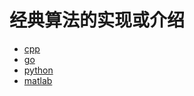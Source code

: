 # 经典算法的实现或介绍

* [cpp](https://github.com/baowj-678/algorithm/tree/cpp)
* [go](https://github.com/baowj-678/algorithm/tree/go)
* [python](https://github.com/baowj-678/algorithm/tree/python)
* [matlab](https://github.com/baowj-678/algorithm/tree/matlab)